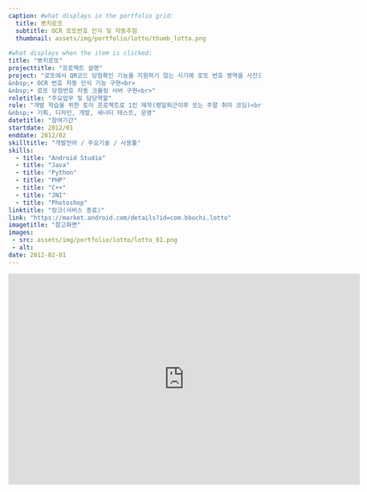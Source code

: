 ```yaml
---
caption: #what displays in the portfolio grid:
  title: 뽀치로또
  subtitle: OCR 로또번호 인식 및 자동추첨
  thumbnail: assets/img/portfolio/lotto/thumb_lotto.png
  
#what displays when the item is clicked:
title: "뽀치로또"
projecttitle: "프로젝트 설명"
project: "로또에서 QR코드 당첨확인 기능을 지원하기 않는 시기에 로또 번호 영역을 사진으로 찍어 자동 번호 인식 및 추첨까지 해주는 로또 자동 추첨 앱.<br>
&nbsp;• OCR 번호 자동 인식 기능 구현<br>
&nbsp;• 로또 당첨번호 자동 크롤링 서버 구현<br>"
roletitle: "주요업무 및 담당역할"
role: "개발 학습을 위한 토이 프로젝트로 1인 제작(평일퇴근이후 또는 주말 취미 코딩)<br>
&nbsp;• 기획, 디자인, 개발, 세너티 테스트, 운영"
datetitle: "참여기간"
startdate: 2012/01
enddate: 2012/02
skilltitle: "개발언어 / 주요기술 / 사용툴"
skills:
  - title: "Android Studio"
  - title: "Java"
  - title: "Python"
  - title: "PHP"
  - title: "C++"
  - title: "JNI"
  - title: "Photoshop"
linktitle: "링크(서비스 종료)"
link: "https://market.android.com/details?id=com.bbochi.lotto"
imagetitle: "참고화면"
images:
 - src: assets/img/portfolio/lotto/lotto_01.png
 - alt: 
date: 2012-02-01
---
```

<center>
<iframe width="700" height="420" src="https://www.youtube.com/embed/YURrlKfZ0Jc" title="YouTube video player" frameborder="0" allow="accelerometer; autoplay; clipboard-write; encrypted-media; gyroscope; picture-in-picture; web-share" allowfullscreen></iframe>
</center>